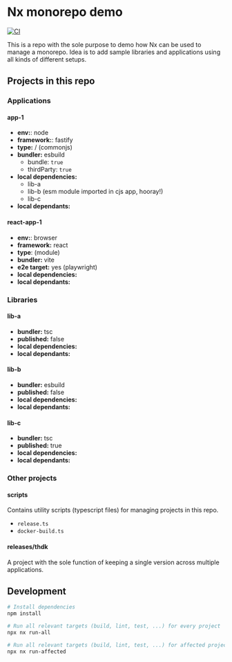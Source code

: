 # Nx monorepo demo

[![CI](https://github.com/thdk/nx-monorepo-demo/actions/workflows/ci.yml/badge.svg)](https://github.com/thdk/nx-monorepo-demo/actions/workflows/ci.yml)

This is a repo with the sole purpose to demo how Nx can be used to manage a monorepo.
Idea is to add sample libraries and applications using all kinds of different setups.

## Projects in this repo

### Applications

#### app-1

- **env:**: node
- **framework:**: fastify
- **type:** / (commonjs)
- **bundler:** esbuild
  - bundle: `true`
  - thirdParty: `true`
- **local dependencies:**
  - lib-a
  - lib-b (esm module imported in cjs app, hooray!)
  - lib-c
- **local dependants:**

#### react-app-1

- **env:**: browser
- **framework:** react
- **type**: (module)
- **bundler:** vite
- **e2e target:** yes (playwright)
- **local dependencies:**
- **local dependants:**

### Libraries

#### lib-a

- **bundler:** tsc
- **published:** false
- **local dependencies:**
- **local dependants:**

#### lib-b

- **bundler:** esbuild
- **published:** false
- **local dependencies:**
- **local dependants:**

#### lib-c

- **bundler:** tsc
- **published:** true
- **local dependencies:**
- **local dependants:**

### Other projects

#### scripts

Contains utility scripts (typescript files) for managing projects in this repo.

- `release.ts`
- `docker-build.ts`

#### releases/thdk

A project with the sole function of keeping a single version across multiple applications.

## Development

```sh
# Install dependencies
npm install
```

```sh
# Run all relevant targets (build, lint, test, ...) for every project
npx nx run-all

# Run all relevant targets (build, lint, test, ...) for affected projects only
npx nx run-affected
```

